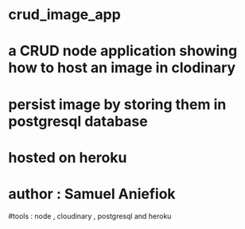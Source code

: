 # crud_image_app
# a CRUD node application showing how to host an image in clodinary 
# persist image by storing them in postgresql database
# hosted on heroku 
# author : Samuel Aniefiok
#tools : node , cloudinary , postgresql and heroku 
